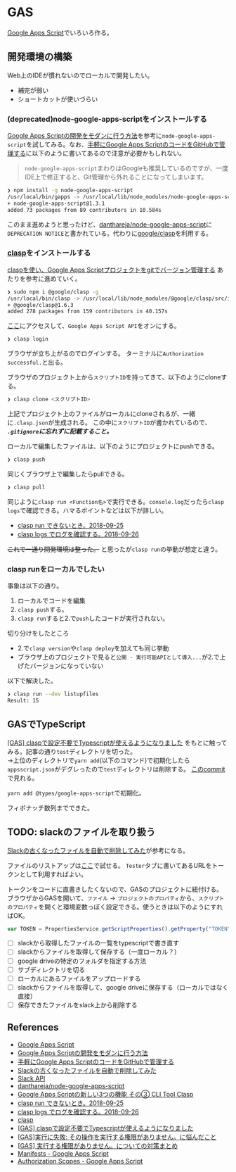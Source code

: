 # GAS

[Google Apps Script](https://developers.google.com/apps-script/)でいろいろ作る。

## 開発環境の構築

Web上のIDEが慣れないのでローカルで開発したい。

* 補完が弱い
* ショートカットが使いづらい

### (deprecated)node-google-apps-scriptをインストールする

[Google Apps Scriptの開発をモダンに行う方法](https://tech.speee.jp/entry/2016/04/28/190236)を参考に`node-google-apps-script`を試してみる。なお、[手軽にGoogle Apps ScriptのコードをGitHubで管理する](https://techblog.recruitjobs.net/development/maneged_google-apps-script_by_github)に以下のように書いてあるので注意が必要かもしれない。

> `node-google-apps-script`まわりはGoogleも推奨しているのですが、一度IDE上で修正すると、Git管理から外れることになってしまいます。

```sh
❯ npm install -g node-google-apps-script
/usr/local/bin/gapps -> /usr/local/lib/node_modules/node-google-apps-script/bin/gapps
+ node-google-apps-script@1.3.1
added 73 packages from 89 contributors in 10.584s
```

このまま進めようと思ったけど、[danthareja/node-google-apps-script](https://github.com/danthareja/node-google-apps-script#11-default-apps-script-developer-console-project)に`DEPRECATION NOTICE`と書かれている。代わりに[google/clasp](https://github.com/google/clasp)を利用する。


### [clasp](https://github.com/google/clasp)をインストールする

[claspを使い、Google Apps Scriptプロジェクトをgitでバージョン管理する](https://qiita.com/rf_p/items/7492375ddd684ba734f8)
あたりを参考に進めていく。

```sh
❯ sudo npm i @google/clasp -g
/usr/local/bin/clasp -> /usr/local/lib/node_modules/@google/clasp/src/index.js
+ @google/clasp@1.6.3
added 278 packages from 159 contributors in 40.157s
```

[ここ](https://script.google.com/home/usersettings)にアクセスして、`Google Apps Script API`をオンにする。


```sh
❯ clasp login
```

ブラウザが立ち上がるのでログインする。
ターミナルに`Authorization successful.`と出る。

ブラウザのプロジェクト上から`スクリプトID`を持ってきて、以下のようにcloneする。

```sh
❯ clasp clone <スクリプトID>
```

上記でプロジェクト上のファイルがローカルにcloneされるが、一緒に`.clasp.json`が生成される。
この中に`スクリプトID`が書かれているので、
***`.gitignore`に忘れずに記載すること。***

ローカルで編集したファイルは、以下のようにプロジェクトにpushできる。

```sh
❯ clasp push
```

同じくブラウザ上で編集したらpullできる。

```sh
❯ clasp pull
```

同じように`clasp run <Function名>`で実行できる。`console.log`だったら`clasp logs`で確認できる。ハマるポイントなどは以下が詳しい。

* [clasp run できないとき。2018-09-25](https://qiita.com/abetomo/items/59379e26679e342ef6e3)
* [clasp logs でログを確認する。2018-09-26](https://qiita.com/abetomo/items/a63dfacde419f44cd8ca)

~~これで一通り開発環境は整った。~~
と思ったが`clasp run`の挙動が想定と違う。

### clasp runをローカルでしたい

事象は以下の通り。

1. ローカルでコードを編集
1. `clasp push`する。
1. `clasp run`すると2.で`push`したコードが実行されない。

切り分けをしたところ

- 2.で`clasp version`や`clasp deploy`を加えても同じ挙動
- ブラウザ上のプロジェクトで見ると`公開 - 実行可能APIとして導入...`が2.で上げたバージョンになっていない

以下で解決した。

```sh
❯ clasp run --dev listupfiles
Result: 15
```

## GASでTypeScript

[\[GAS\] claspで設定不要でTypescriptが使えるようになりました](https://qiita.com/mildcoffee/items/56a79e271dd28eb038b7)
をもとに触ってみる。記事の通り`test`ディレクトリを切った。  
→上位のディレクトリで`yarn add`(以下のコマンド)で初期化したら`appsscript.json`がデグレったので`test`ディレクトリは削除する。
[このcommit](https://github.com/cipepser/GAS/tree/bf6b47fbb3ade38b8bd0d8ebf4185e8c50b28892)で見れる。

`yarn add @types/google-apps-script`で初期化。

フィボナッチ数列までできた。

## TODO: slackのファイルを取り扱う

[Slackの古くなったファイルを自動で削除してみた](http://lyncs.hateblo.jp/entry/2017/06/04/191421)が参考になる。

ファイルのリストアップは[ここ](https://api.slack.com/methods/files.list)で試せる。
`Tester`タブに書いてあるURLをトークンとして利用すればよい。

トークンをコードに直書きしたくないので、GASのプロジェクトに紐付ける。
ブラウザからGASを開いて、`ファイル` -> `プロジェクトのプロパティ`から、`スクリプトのプロパティ`を開くと環境変数っぽく設定できる。使うときは以下のようにすればOK。

```js
var TOKEN = PropertiesService.getScriptProperties().getProperty("TOKEN");
```

- [ ] slackから取得したファイルの一覧をtypescriptで書き直す
- [ ] slackからファイルを取得して保存する（一度ローカル？）
- [ ] google driveの特定のフォルダを指定する方法
- [ ] サブディレクトリを切る
- [ ] ローカルにあるファイルをアップロードする
- [ ] slackからファイルを取得して、google driveに保存する（ローカルではなく直接）
- [ ] 保存できたファイルをslack上から削除する

## References
* [Google Apps Script](https://developers.google.com/apps-script/)
* [Google Apps Scriptの開発をモダンに行う方法](https://tech.speee.jp/entry/2016/04/28/190236)
* [手軽にGoogle Apps ScriptのコードをGitHubで管理する](https://techblog.recruitjobs.net/development/maneged_google-apps-script_by_github)
* [Slackの古くなったファイルを自動で削除してみた](http://lyncs.hateblo.jp/entry/2017/06/04/191421)
* [Slack API](https://api.slack.com/)
* [danthareja/node-google-apps-script](https://github.com/danthareja/node-google-apps-script#11-default-apps-script-developer-console-project)
* [Google Apps Scriptの新しい3つの機能 その③ CLI Tool Clasp](https://qiita.com/soundTricker/items/354a993e354016945e44)
* [clasp run できないとき。2018-09-25](https://qiita.com/abetomo/items/59379e26679e342ef6e3)
* [clasp logs でログを確認する。2018-09-26](https://qiita.com/abetomo/items/a63dfacde419f44cd8ca)
* [clasp](https://github.com/google/clasp)
* [\[GAS\] claspで設定不要でTypescriptが使えるようになりました](https://qiita.com/mildcoffee/items/56a79e271dd28eb038b7)
* [\[GAS\]実行に失敗: その操作を実行する権限がありません。に悩んだこと](https://qiita.com/VirgomanBros/items/41a46d778dc6fcac0d0b)
* [\[GAS\] 実行する権限がありません。についての対策まとめ](https://qiita.com/NickelCreate/items/55b888b66695527c85b0)
* [
Manifests - Google Apps Script](https://developers.google.com/apps-script/concepts/manifests)
* [
Authorization Scopes - Google Apps Script](https://developers.google.com/apps-script/concepts/scopes)